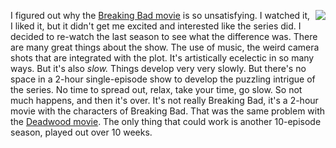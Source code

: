 <img src="http://scripting.com/images/2019/10/14/heisenberg.png" border="0" align="right">I figured out why the <a href="http://scripting.com/2019/10/12/122844.html">Breaking Bad movie</a> is so unsatisfying. I watched it, I liked it, but it didn't get me excited and interested like the series did. I decided to re-watch the last season to see what the difference was. There are many great things about the show. The use of music, the weird camera shots that are integrated with the plot. It's artistically ecelectic in so many ways. But it's also <i>slow. </i>Things develop very very slowly. But there's no space in a 2-hour single-episode show to develop the puzzling intrigue of the series. No time to spread out, relax, take your time, go slow. So not much happens, and then it's over. It's not really Breaking Bad, it's a 2-hour movie with the characters of Breaking Bad. That was the same problem with the <a href="https://en.wikipedia.org/wiki/Deadwood:_The_Movie">Deadwood movie</a>. The only thing that could work is another 10-episode season, played out over 10 weeks.  
